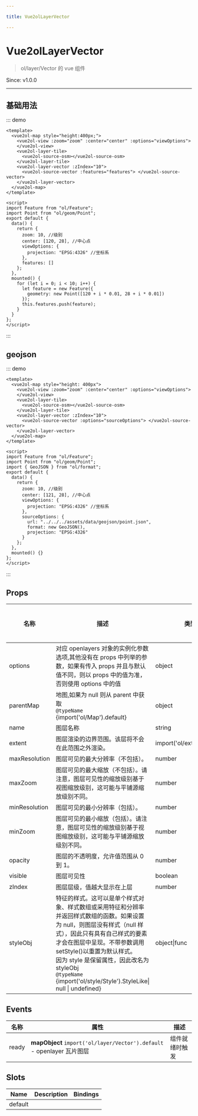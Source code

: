 ```yaml
---

title: Vue2olLayerVector

---
```


# Vue2olLayerVector

> ol/layer/Vector 的 vue 组件

Since: v1.0.0

---

## 基础用法

::: demo

```vue
<template>
  <vue2ol-map style="height:400px;">
    <vue2ol-view :zoom="zoom" :center="center" :options="viewOptions">
    </vue2ol-view>
    <vue2ol-layer-tile>
      <vue2ol-source-osm></vue2ol-source-osm>
    </vue2ol-layer-tile>
    <vue2ol-layer-vector :zIndex="10">
      <vue2ol-source-vector :features="features"> </vue2ol-source-vector>
    </vue2ol-layer-vector>
  </vue2ol-map>
</template>

<script>
import Feature from "ol/Feature";
import Point from "ol/geom/Point";
export default {
  data() {
    return {
      zoom: 10, //级别
      center: [120, 28], //中心点
      viewOptions: {
        projection: "EPSG:4326" //坐标系
      },
      features: []
    };
  },
  mounted() {
    for (let i = 0; i < 10; i++) {
      let feature = new Feature({
        geometry: new Point([120 + i * 0.01, 28 + i * 0.01])
      });
      this.features.push(feature);
    }
  }
};
</script>
```

:::

## geojson

::: demo

```vue
<template>
  <vue2ol-map style="height: 400px">
    <vue2ol-view :zoom="zoom" :center="center" :options="viewOptions">
    </vue2ol-view>
    <vue2ol-layer-tile>
      <vue2ol-source-osm></vue2ol-source-osm>
    </vue2ol-layer-tile>
    <vue2ol-layer-vector :zIndex="10">
      <vue2ol-source-vector :options="sourceOptions"> </vue2ol-source-vector>
    </vue2ol-layer-vector>
  </vue2ol-map>
</template>

<script>
import Feature from "ol/Feature";
import Point from "ol/geom/Point";
import { GeoJSON } from "ol/format";
export default {
  data() {
    return {
      zoom: 10, //级别
      center: [121, 28], //中心点
      viewOptions: {
        projection: "EPSG:4326" //坐标系
      },
      sourceOptions: {
        url: "../../../assets/data/geojson/point.json",
        format: new GeoJSON(),
        projection: "EPSG:4326"
      }
    };
  },
  mounted() {}
};
</script>
```

:::

## Props

| 名称          | 描述                                                                                                                                                                                                                                                                                                                                          | 类型                       | 取值范围 | 默认值 |
| ------------- | --------------------------------------------------------------------------------------------------------------------------------------------------------------------------------------------------------------------------------------------------------------------------------------------------------------------------------------------- | -------------------------- | -------- | ------ |
| options       | 对应 openlayers 对象的实例化参数选项,其他没有在 props 中列举的参数，如果有传入 props 并且与默认值不同，则以 props 中的值为准，否则使用 options 中的值                                                                                                                                                                                         | object                     | -        |        |
| parentMap     | 地图,如果为 null 则从 parent 中获取<br/>`@typeName` {import('ol/Map').default}                                                                                                                                                                                                                                                                | object                     | -        |        |
| name          | 图层名称                                                                                                                                                                                                                                                                                                                                      | string                     | -        |        |
| extent        | 图层渲染的边界范围。该层将不会在此范围之外渲染。                                                                                                                                                                                                                                                                                              | import('ol/extent').Extent | -        |        |
| maxResolution | 图层可见的最大分辨率（不包括）。                                                                                                                                                                                                                                                                                                              | number                     | -        |        |
| maxZoom       | 图层可见的最大缩放（不包括）。请注意，图层可见性的缩放级别基于视图缩放级别，这可能与平铺源缩放级别不同。                                                                                                                                                                                                                                      | number                     | -        |        |
| minResolution | 图层可见的最小分辨率（包括）。                                                                                                                                                                                                                                                                                                                | number                     | -        |        |
| minZoom       | 图层可见的最小缩放（包括）。请注意，图层可见性的缩放级别基于视图缩放级别，这可能与平铺源缩放级别不同。                                                                                                                                                                                                                                        | number                     | -        |        |
| opacity       | 图层的不透明度，允许值范围从 0 到 1。                                                                                                                                                                                                                                                                                                         | number                     | -        |        |
| visible       | 图层可见性                                                                                                                                                                                                                                                                                                                                    | boolean                    | -        | true   |
| zIndex        | 图层层级，值越大显示在上层                                                                                                                                                                                                                                                                                                                    | number                     | -        |        |
| styleObj      | 特征的样式。这可以是单个样式对象、样式数组或采用特征和分辨率并返回样式数组的函数。如果设置为 null，则图层没有样式（null 样式），因此只有具有自己样式的要素才会在图层中呈现。不带参数调用 setStyle()以重置为默认样式。<br/>因为 style 是保留属性，因此改名为 styleObj<br/>`@typeName` {import('ol/style/Style').StyleLike\| null \| undefined} | object\|func               | -        |        |

## Events

| 名称  | 属性                                                                   | 描述           |
| ----- | ---------------------------------------------------------------------- | -------------- |
| ready | **mapObject** `import('ol/layer/Vector').default` - openlayer 瓦片图层 | 组件就绪时触发 |

## Slots

| Name    | Description | Bindings |
| ------- | ----------- | -------- |
| default |             |          |

